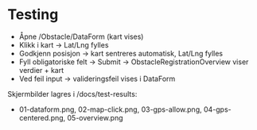 # Testing
- Åpne /Obstacle/DataForm (kart vises)
- Klikk i kart → Lat/Lng fylles
- Godkjenn posisjon → kart sentreres automatisk, Lat/Lng fylles
- Fyll obligatoriske felt → Submit → ObstacleRegistrationOverview viser verdier + kart
- Ved feil input → valideringsfeil vises i DataForm

Skjermbilder lagres i /docs/test-results:
- 01-dataform.png, 02-map-click.png, 03-gps-allow.png, 04-gps-centered.png, 05-overview.png
